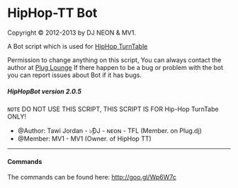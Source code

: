 HipHop-TT Bot
==========
Copyright © 2012-2013 by DJ NEON & MV1.

A Bot script which is used for [HipHop TurnTable](http://plug.dj/hip-hop-tt/)

Permission to change anything on this script, You can always contact the author at
[Plug Lounge](http://goo.gl/cMMMc1)
If there happen to be a bug or problem with the bot you can report issues about Bot if it has bugs.

##### HipHopBot version 2.0.5


`NOTE` DO NOT USE THIS SCRIPT, THIS SCRIPT IS FOR Hip-Hop TurnTabe ONLY!

 * @Author:    Tawi Jordan - ๖ۣۜĐJ - ɴᴇᴏɴ - TFL (Member. on Plug.dj)
 * @Member:    MV1 - MV1 (Owner. of HipHop TT)

--------------
#### Commands #####
The commands can be found here: http://goo.gl/Wp6W7c
